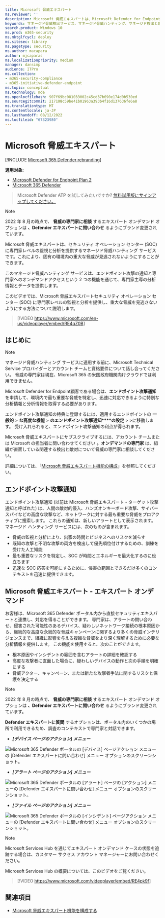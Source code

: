 ```yaml
---
title: Microsoft 脅威エキスパート
ms.reviewer: ''
description: Microsoft 脅威エキスパートは、Microsoft Defender for Endpointに対する専門知識の追加レイヤーを提供します。
keywords: マネージド脅威検出サービス、マネージド脅威ハンティング、マネージド検出と応答 (MDR) サービス、MTE、Microsoft 脅威エキスパート、エンドポイント攻撃通知、エンドポイント攻撃通知、Defender エキスパートに問い合わせ
search.product: Windows 10
ms.prod: m365-security
ms.mktglfcycl: deploy
ms.sitesec: library
ms.pagetype: security
ms.author: macapara
author: mjcaparas
ms.localizationpriority: medium
manager: dansimp
audience: ITPro
ms.collection:
- m365-security-compliance
- m365-initiative-defender-endpoint
ms.topic: conceptual
ms.technology: mde
ms.openlocfilehash: 907f69bc081033002c45cd37b690e174d0b530ed
ms.sourcegitcommit: 217108c59be41b01963a393b4f16d137636fe6a8
ms.translationtype: MT
ms.contentlocale: ja-JP
ms.lasthandoff: 08/12/2022
ms.locfileid: "67323980"
---
```

# <a name="microsoft-threat-experts"></a>Microsoft 脅威エキスパート

[!INCLUDE [Microsoft 365 Defender rebranding](../../includes/microsoft-defender.md)]

**適用対象:**
- [Microsoft Defender for Endpoint Plan 2](https://go.microsoft.com/fwlink/p/?linkid=2154037)
- [Microsoft 365 Defender](https://go.microsoft.com/fwlink/?linkid=2118804)

> Microsoft Defender ATP を試してみたいですか? [無料試用版にサインアップしてください。](https://signup.microsoft.com/create-account/signup?products=7f379fee-c4f9-4278-b0a1-e4c8c2fcdf7e&ru=https://aka.ms/MDEp2OpenTrial?ocid=docs-wdatp-exposedapis-abovefoldlink)

> [!NOTE]
> 2022 年 8 月の時点で、 **脅威の専門家に相談** するエキスパート オンデマンド オプションは **、Defender エキスパートに問い合わせ** るようにブランド変更されています。

Microsoft 脅威エキスパートは、セキュリティ オペレーション センター (SOC) に専門家レベルの監視と分析を提供するマネージド脅威ハンティング サービスです。これにより、固有の環境内の重大な脅威が見逃されないようにすることができます。

このマネージド脅威ハンティング サービスは、エンドポイント攻撃の通知と専門家へのオンデマンドアクセスという 2 つの機能を通じて、専門家主導の分析情報とデータを提供します。

このビデオでは、Microsoft 脅威エキスパートセキュリティ オペレーション センター (SOC) に専門家レベルの監視と分析を提供し、重大な脅威を見逃さないようにする方法について説明します。 
> [!VIDEO https://www.microsoft.com/en-us/videoplayer/embed/RE4qZ0B]

## <a name="before-you-begin"></a>はじめに

> [!NOTE]
> マネージド脅威ハンティング サービスに適用する前に、Microsoft Technical Service プロバイダーとアカウント チームと資格要件について話し合ってください。
> 脅威の専門家は現在、Microsoft 365 の米国政府機関向けクラウドでは利用できません。

Microsoft Defender for Endpoint顧客である場合は、**エンドポイント攻撃通知** を申請して、環境内で最も重要な脅威を特定し、迅速に対応できるように特別な分析情報と分析情報を取得する必要があります。

エンドポイント攻撃通知の特典に登録するには、適用するエンドポイントの **一般的** \> **な高度な機能** \> **のエンドポイント攻撃通知****の設定** \> \>に移動します。 受け入れられると、エンドポイント攻撃通知の利点が得られます。

Microsoft 脅威エキスパートにサブスクライブするには、アカウント チームまたは Microsoft の担当者に問い合わせてください **。オンデマンドの専門家** は、組織が直面している関連する検出と敵対について脅威の専門家に相談してください。

詳細については、「[Microsoft 脅威エキスパート機能の構成](/microsoft-365/security/defender-endpoint/configure-microsoft-threat-experts#before-you-begin)」を参照してください。

## <a name="endpoint-attack-notification"></a>エンドポイント攻撃通知

エンドポイント攻撃通知 (以前は Microsoft 脅威エキスパート - ターゲット攻撃通知と呼ばれた) は、人間の敵対的侵入、ハンズオンキーボード攻撃、サイバースパイなどの高度な攻撃など、ネットワークに対する最も重要な脅威をプロアクティブに捜索します。 これらの通知は、新しいアラートとして表示されます。 マネージド ハンティング サービスには、次のものが含まれます。

- 脅威の監視と分析により、出家の時間とビジネスへのリスクを減らす
- 既知の攻撃と不明な攻撃の両方を検出して優先順位付けするための、訓練を受けた人工知能
- 最も重要なリスクを特定し、SOC が時間とエネルギーを最大化するのに役立ちます
- 迅速な SOC 応答を可能にするために、侵害の範囲とできるだけ多くのコンテキストを迅速に提供できます。

## <a name="microsoft-threat-experts---experts-on-demand"></a>Microsoft 脅威エキスパート - エキスパート オンデマンド

お客様は、Microsoft 365 Defender ポータル内から直接セキュリティエキスパートと連携し、対応を得ることができます。 専門家は、アラートの問い合わせ、侵害された可能性のあるデバイス、疑わしいネットワーク接続の根本原因から、継続的な高度な永続的な脅威キャンペーンに関するより多くの脅威インテリジェンスまで、組織に影響を与える複雑な脅威をより深く理解するために必要な分析情報を提供します。 この機能を使用すると、次のことができます。

- 根本原因やインシデントの範囲を含むアラートの詳細を確認する
- 高度な攻撃者に直面した場合に、疑わしいデバイスの動作と次の手順を明確にする
- 脅威アクター、キャンペーン、または新たな攻撃者手法に関するリスクと保護を決定する

> [!NOTE]
> 2022 年 8 月の時点で、 **脅威の専門家に相談** するエキスパート オンデマンド オプションは **、Defender エキスパートに問い合わせ** るようにブランド変更されています。

**Defender エキスパートに質問** するオプションは、ポータル内のいくつかの場所で利用できるため、調査のコンテキストで専門家と対話できます。

- ***[デバイス ページのアクション] メニュー***

![Microsoft 365 Defender ポータルの [デバイス] ページアクション メニューの [Defender エキスパートに問い合わせ] メニュー オプションのスクリーンショット。](../../media/mte/device-page-actions-menu.png)

- ***[アラート ページのアクション] メニュー***

![Microsoft 365 Defender ポータルの [アラート] ページの [アクション] メニューの [Defender エキスパートに問い合わせ] メニュー オプションのスクリーンショット。](../../media/mte/alerts-page-actions-menu.png)

- ***[ファイル ページのアクション] メニュー***

![Microsoft 365 Defender ポータルの [インシデント] ページアクション メニューの [Defender エキスパートに問い合わせ] メニュー オプションのスクリーンショット。](../../media/mte/incidents-page-actions-menu.png)

> [!NOTE]
> Microsoft Services Hub を通じてエキスパート オンデマンド ケースの状態を追跡する場合は、カスタマー サクセス アカウント マネージャーにお問い合わせください。

Microsoft Services Hub の概要については、このビデオをご覧ください。

> [!VIDEO https://www.microsoft.com/videoplayer/embed/RE4pk9f]

## <a name="see-also"></a>関連項目

- [Microsoft 脅威エキスパート機能を構成する](configure-microsoft-threat-experts.md)
